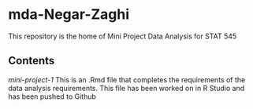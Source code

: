 # mda-Negar-Zaghi

This repository is the home of Mini Project Data Analysis for STAT 545

## Contents
*mini-project-1*
This is an .Rmd file that completes the requirements of the data analysis requirements. This file has been worked on in R Studio and has been pushed to Github

